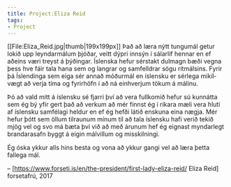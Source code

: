 ```yaml
---
title: Project:Eliza Reid
tags:
- Project
---
```


[[File:Eliza_Reid.jpg|thumb|199x199px]]
Það að læra nýtt tungu&shy;mál getur lokið upp leyndar&shy;málum þjóðar, veitt dýpri innsýn í sálar&shy;líf hennar en ef aðeins væri treyst á þýðingar. Íslenska hefur sér&shy;stakt dulmagn bæði vegna 
þess hve fáir tala hana sem og langrar og sam&shy;felldrar sögu rit&shy;málsins. Fyrir þá Íslendinga sem eiga sér annað móður&shy;mál en íslensku er sérlega mikil&shy;vægt að verja tíma og fyrir&shy;höfn í að ná ein&shy;hverjum tökum á málinu. 

Þó að vald mitt á íslensku sé fjarri því að vera full&shy;komið hefur sú kunn&shy;átta sem ég bý yfir gert það að verkum að mér finnst ég í ríkara mæli vera hluti af íslensku sam&shy;félagi heldur en ef
ég hefði látið enskuna eina nægja. Mér hefur þótt sem öllum til&shy;raunum mínum til að tala íslensku hafi verið tekið mjög vel og svo má bæta því við að með árunum hef ég eignast myndar&shy;legt brandara&shy;safn byggt á eigin mál&shy;villum og mis&shy;skilningi.

Ég óska ykkur alls hins besta og vona að ykkur gangi vel að læra þetta fallega mál.

– [https://www.forseti.is/en/the-president/first-lady-eliza-reid/ Eliza Reid] forsetafrú, 2017

